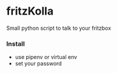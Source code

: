 # fritzKolla
Small python script to talk to your fritzbox


### Install
- use pipenv or virtual env 
- set your password

